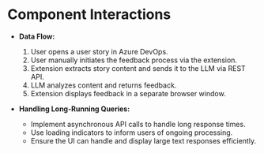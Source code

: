 # Component Interactions

- **Data Flow:**
  1. User opens a user story in Azure DevOps.
  2. User manually initiates the feedback process via the extension.
  3. Extension extracts story content and sends it to the LLM via REST API.
  4. LLM analyzes content and returns feedback.
  5. Extension displays feedback in a separate browser window.

- **Handling Long-Running Queries:**
  - Implement asynchronous API calls to handle long response times.
  - Use loading indicators to inform users of ongoing processing.
  - Ensure the UI can handle and display large text responses efficiently.